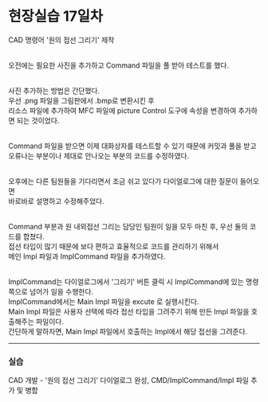 <h1>현장실습 17일차</h1>

CAD 명령어 '원의 접선 그리기' 제작 <br><br>

오전에는 필요한 사진을 추가하고 Command 파일을 풀 받아 테스트를 했다. <br><br>

사진 추가하는 방법은 간단했다. <br>
우선 <span>.png </span> 파일을 그림판에서 <span>.bmp</span>로 변환시킨 후 <br>
리소스 파일에 추가하여 MFC 파일에 picture Control 도구에 속성을 변경하여 추가하면 되는 것이었다. <br><br>

Command 파일을 받으면 이제 대화상자를 테스트할 수 있기 때문에 커밋과 풀을 받고 <br>
오류나는 부분이나 제대로 안나오는 부분의 코드를 수정하였다. <br><br>

오후에는 다른 팀원들을 기다리면서 조금 쉬고 있다가 다이얼로그에 대한 질문이 들어오면 <br>
바로바로 설명하고 수정해주었다. <br><br>

Command 부분과 원 내외접선 그리는 담당인 팀원이 일을 모두 마친 후, 우선 둘의 코드를 합쳤다. <br>
접선 타입이 많기 때문에 보다 편하고 효율적으로 코드를 관리하기 위해서 <br>
메인 Impl 파일과 ImplCommand 파일을 추가하였다. <br><br>

ImplCommand는 다이얼로그에서 '그리기' 버튼 클릭 시 ImplCommand에 있는 명령쪽으로 넘어가 일을 수행한다. <br>
ImplCommand에서는 Main Impl 파일을 excute 로 실행시킨다. <br>
Main Impl 파일은 사용자 선택에 따라 접선 타입을 그려주기 위해 만든 Impl 파일을 호출해주는 파일이다. <br>
간단하게 말하자면, Main Impl 파일에서 호출하는 Impl에서 해당 접선을 그려준다.

<hr>
<h3>실습</h3>
CAD 개발 - '원의 접선 그리기' 다이얼로그 완성, CMD/ImplCommand/Impl 파일 추가 및 병합

